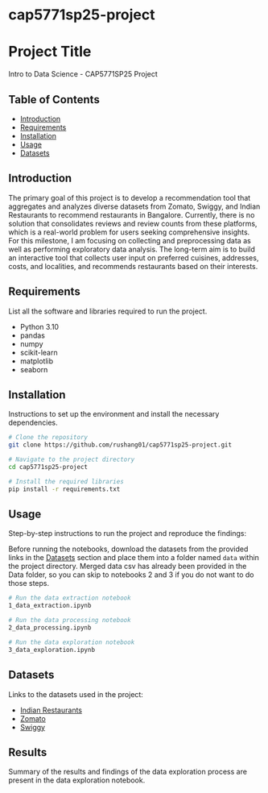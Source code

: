 # cap5771sp25-project
# Project Title

Intro to Data Science - CAP5771SP25 Project

## Table of Contents
- [Introduction](#introduction)
- [Requirements](#requirements)
- [Installation](#installation)
- [Usage](#usage)
- [Datasets](#datasets)

## Introduction
The primary goal of this project is to develop a recommendation tool that aggregates and analyzes diverse datasets from Zomato, Swiggy, and Indian Restaurants to recommend restaurants in Bangalore. Currently, there is no solution that consolidates reviews and review counts from these platforms, which is a real-world problem for users seeking comprehensive insights. For this milestone, I am focusing on collecting and preprocessing data as well as performing exploratory data analysis. The long-term aim is to build an interactive tool that collects user input on preferred cuisines, addresses, costs, and localities, and recommends restaurants based on their interests.

## Requirements
List all the software and libraries required to run the project.
- Python 3.10
- pandas
- numpy
- scikit-learn
- matplotlib
- seaborn

## Installation
Instructions to set up the environment and install the necessary dependencies.
```bash
# Clone the repository
git clone https://github.com/rushang01/cap5771sp25-project.git

# Navigate to the project directory
cd cap5771sp25-project

# Install the required libraries
pip install -r requirements.txt
```

## Usage
Step-by-step instructions to run the project and reproduce the findings:

Before running the notebooks, download the datasets from the provided links in the [Datasets](#datasets) section and place them into a folder named `data` within the project directory. Merged data csv has already been provided in the Data folder, so you can skip to notebooks 2 and 3 if you do not want to do those steps.
```bash
# Run the data extraction notebook
1_data_extraction.ipynb

# Run the data processing notebook
2_data_processing.ipynb

# Run the data exploration notebook
3_data_exploration.ipynb
```

## Datasets
Links to the datasets used in the project:
- [Indian Restaurants](https://www.kaggle.com/datasets/arnabchaki/indian-restaurants-2023/data)
- [Zomato](https://www.kaggle.com/datasets/absin7/zomato-bangalore-dataset/data?select=zomato.csv)
- [Swiggy](https://www.kaggle.com/datasets/ashishjangra27/swiggy-restaurants-dataset/data?select=swiggy.csv)

## Results
Summary of the results and findings of the data exploration process are present in the data exploration notebook.